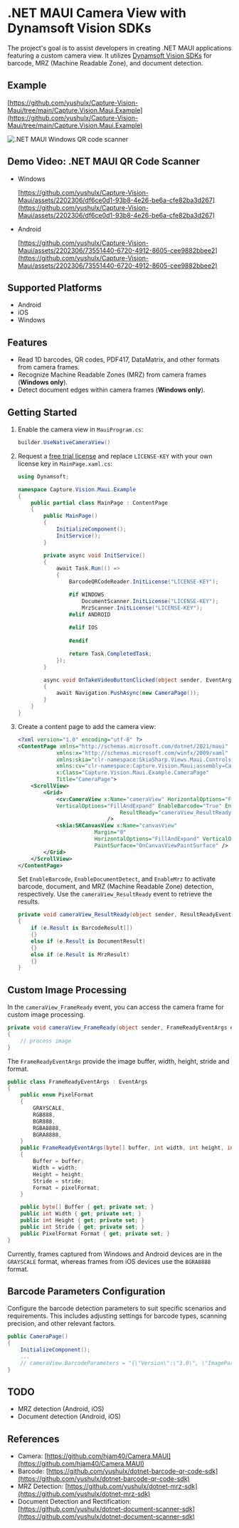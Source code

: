 # .NET MAUI Camera View with Dynamsoft Vision SDKs
The project's goal is to assist developers in creating .NET MAUI applications featuring a custom camera view. It utilizes [Dynamsoft Vision SDKs](https://www.dynamsoft.com/) for barcode, MRZ (Machine Readable Zone), and document detection.

## Example
[https://github.com/yushulx/Capture-Vision-Maui/tree/main/Capture.Vision.Maui.Example](https://github.com/yushulx/Capture-Vision-Maui/tree/main/Capture.Vision.Maui.Example)

![.NET MAUI Windows QR code scanner](https://camo.githubusercontent.com/5b212f793f3ae53c7d2d2ba926f9edafeb3c117b9f63b2ea2ab668cc8938732f/68747470733a2f2f7777772e64796e616d736f66742e636f6d2f636f6465706f6f6c2f696d672f323032342f30312f646f746e65742d6d6175692d626172636f64652d646f63756d656e742d6d727a2e706e67)

## Demo Video: .NET MAUI QR Code Scanner

- Windows

  [https://github.com/yushulx/Capture-Vision-Maui/assets/2202306/df6ce0d1-93b8-4e26-be6a-cfe82ba3d267](https://github.com/yushulx/Capture-Vision-Maui/assets/2202306/df6ce0d1-93b8-4e26-be6a-cfe82ba3d267)

- Android

  [https://github.com/yushulx/Capture-Vision-Maui/assets/2202306/73551440-6720-4912-8605-cee9882bbee2](https://github.com/yushulx/Capture-Vision-Maui/assets/2202306/73551440-6720-4912-8605-cee9882bbee2)

## Supported Platforms
- Android
- iOS
- Windows

## Features
- Read 1D barcodes, QR codes, PDF417, DataMatrix, and other formats from camera frames.
- Recognize Machine Readable Zones (MRZ) from camera frames (**Windows only**).
- Detect document edges within camera frames (**Windows only**).

## Getting Started
1. Enable the camera view in `MauiProgram.cs`:

    ```csharp
    builder.UseNativeCameraView()
    ```

2. Request a [free trial license](https://www.dynamsoft.com/customer/license/trialLicense) and replace `LICENSE-KEY` with your own license key in `MainPage.xaml.cs`:

    ```csharp
    using Dynamsoft;
    
    namespace Capture.Vision.Maui.Example
    {
        public partial class MainPage : ContentPage
        {
            public MainPage()
            {
                InitializeComponent();
                InitService();
            }
    
            private async void InitService()
            {
                await Task.Run(() =>
                {
                    BarcodeQRCodeReader.InitLicense("LICENSE-KEY");

                    #if WINDOWS
                        DocumentScanner.InitLicense("LICENSE-KEY"); 
                        MrzScanner.InitLicense("LICENSE-KEY"); 
                    #elif ANDROID
                                    
                    #elif IOS
                       
                    #endif
    
                    return Task.CompletedTask;
                });
            }
    
            async void OnTakeVideoButtonClicked(object sender, EventArgs e)
            {
                await Navigation.PushAsync(new CameraPage());
            }
        }
    }
    ```

3. Create a content page to add the camera view:

    ```xml
    <?xml version="1.0" encoding="utf-8" ?>
    <ContentPage xmlns="http://schemas.microsoft.com/dotnet/2021/maui"
                xmlns:x="http://schemas.microsoft.com/winfx/2009/xaml"
                xmlns:skia="clr-namespace:SkiaSharp.Views.Maui.Controls;assembly=SkiaSharp.Views.Maui.Controls"
                xmlns:cv="clr-namespace:Capture.Vision.Maui;assembly=Capture.Vision.Maui"
                x:Class="Capture.Vision.Maui.Example.CameraPage"
                Title="CameraPage">
        <ScrollView>
            <Grid>
                <cv:CameraView x:Name="cameraView" HorizontalOptions="FillAndExpand"
                VerticalOptions="FillAndExpand" EnableBarcode="True" EnableDocumentDetect="True" EnableMrz="True"
                                    ResultReady="cameraView_ResultReady" FrameReady="cameraView_FrameReady"
                                />
                <skia:SKCanvasView x:Name="canvasView" 
                            Margin="0"
                            HorizontalOptions="FillAndExpand" VerticalOptions="FillAndExpand"
                            PaintSurface="OnCanvasViewPaintSurface" />
            </Grid>
        </ScrollView>
    </ContentPage>
    ```

    Set `EnableBarcode`, `EnableDocumentDetect`, and `EnableMrz` to activate barcode, document, and MRZ (Machine Readable Zone) detection, respectively. Use the `cameraView_ResultReady` event to retrieve the results.

    ```csharp
    private void cameraView_ResultReady(object sender, ResultReadyEventArgs e)
    {
        if (e.Result is BarcodeResult[])
        {}
        else if (e.Result is DocumentResult)
        {}
        else if (e.Result is MrzResult)
        {}    
    }
    ```

## Custom Image Processing
In the `cameraView_FrameReady` event, you can access the camera frame for custom image processing. 

```csharp
private void cameraView_FrameReady(object sender, FrameReadyEventArgs e)
{
    // process image
}
```

The `FrameReadyEventArgs` provide the image buffer, width, height, stride and format.

```csharp
public class FrameReadyEventArgs : EventArgs
{ 
    public enum PixelFormat
    {
        GRAYSCALE,
        RGB888,
        BGR888,
        RGBA8888,
        BGRA8888,
    }
    public FrameReadyEventArgs(byte[] buffer, int width, int height, int stride, PixelFormat pixelFormat)
    {
        Buffer = buffer;
        Width = width;
        Height = height;
        Stride = stride;
        Format = pixelFormat;
    }

    public byte[] Buffer { get; private set; }
    public int Width { get; private set; }
    public int Height { get; private set; }
    public int Stride { get; private set; }
    public PixelFormat Format { get; private set; }
}
```

Currently, frames captured from Windows and Android devices are in the `GRAYSCALE` format, whereas frames from iOS devices use the `BGRA8888` format.


## Barcode Parameters Configuration
Configure the barcode detection parameters to suit specific scenarios and requirements. This includes adjusting settings for barcode types, scanning precision, and other relevant factors.
    
```csharp
public CameraPage()
{
    InitializeComponent();
    ...
    // cameraView.BarcodeParameters = "{\"Version\":\"3.0\", \"ImageParameter\":{\"Name\":\"IP1\", \"BarcodeFormatIds\":[\"BF_QR_CODE\", \"BF_ONED\"], \"ExpectedBarcodesCount\":20}}";
}
```

## TODO
- MRZ detection (Android, iOS)
- Document detection (Android, iOS)


## References
- Camera: [https://github.com/hjam40/Camera.MAUI](https://github.com/hjam40/Camera.MAUI)
- Barcode: [https://github.com/yushulx/dotnet-barcode-qr-code-sdk](https://github.com/yushulx/dotnet-barcode-qr-code-sdk)
- MRZ Detection: [https://github.com/yushulx/dotnet-mrz-sdk](https://github.com/yushulx/dotnet-mrz-sdk)
- Document Detection and Rectification: [https://github.com/yushulx/dotnet-document-scanner-sdk](https://github.com/yushulx/dotnet-document-scanner-sdk)
